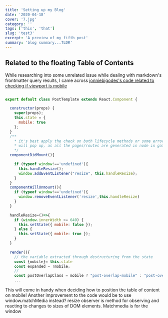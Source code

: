 ```yaml
---
title: 'Setting up my Blog'
date: '2020-04-18'
cover: '7.jpg'
category: ''
tags: ['this', 'that']
slug: 'test3'
excerpt: 'A preview of my fifth post'
summary: 'blog summary...TLDR'
---
```


## Related to the floating Table of Contents

While researching into some unrelated issue while dealing with markdown's frontmatter query results, I came across [jonniebigodes's code related to checking if viewport is mobile](https://github.com/gatsbyjs/gatsby/issues/13814#issuecomment-489217851)

```javascript

export default class PostTemplate extends React.Component {

  constructor(props) {
    super(props);
    this.state = {
      mobile: true
    };
  }
  /**
    * it's best apply the check on both lifecycle methods or some errors
    * will pop up, as all the pages/routes are generated in node in gatsby, so the access to those apis don't exist like window for instance
    */
  componentDidMount(){

    if (typeof window!=='undefined'){
      this.handleResize();
      window.addEventListener("resize", this.handleResize);
    }
  }
  componentWillUnmount(){
    if (typeof window!=='undefined'){
      window.removeEventListener('resize',this.handleResize)
    }
  }

  handleResize=()=>{
    if (window.innerWidth >= 640) {
      this.setState({ mobile: false });
    } else {
      this.setState({ mobile: true });
    }
  }

  render(){
    // the variable extracted through destructuring from the state
    const {mobile}= this.state
    const expanded = !mobile;
    //
    const postOverlapClass = mobile ? "post-overlap-mobile" : "post-overlap";
    ...
```

This will come in handy when deciding how to position the table of content on mobile! Another improvement to the code would be to use window.matchMedia instead? resize observer is method for observing and reacting to changes to sizes of DOM elements. Matchmedia is for the window
